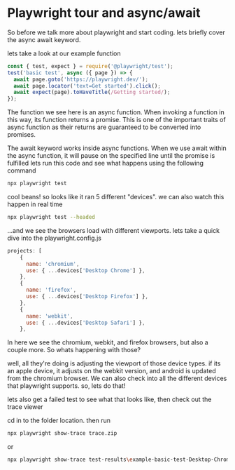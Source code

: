 # Playwright tour and async/await

So before we talk more about playwright and start coding. lets briefly cover the async await keyword.

lets take a look at our example function

```js
const { test, expect } = require('@playwright/test'); 
test('basic test', async ({ page }) => { 
  await page.goto('https://playwright.dev/'); 
  await page.locator('text=Get started').click(); 
  await expect(page).toHaveTitle(/Getting started/); 
});
```

The function we see here is an  async  function. When invoking a function in this way, its function returns a promise. This is one of the important traits of async function as their returns are guaranteed to be converted into promises.

The await keyword works inside async functions. When we use await within the async function, it will pause on the specified line until the promise is fulfilled 
lets run this code and see what happens using the following command
```sh
npx playwright test
```

cool beans! so looks like it ran 5 different "devices". we can also watch this happen in real time

```sh
npx playwright test --headed
```

...and we see the browsers load with different viewports. lets take a quick dive into the playwright.config.js

```js
projects: [ 
    { 
      name: 'chromium', 
      use: { ...devices['Desktop Chrome'] }, 
    }, 
    { 
      name: 'firefox', 
      use: { ...devices['Desktop Firefox'] }, 
    }, 
    { 
      name: 'webkit', 
      use: { ...devices['Desktop Safari'] }, 
    },
```

In here we see the chromium, webkit, and firefox browsers, but also a couple more. So whats happening with those?

well,  all they're doing is adjusting the viewport of those device types. if its an apple device, it adjusts on the webkit version, and android is updated from the chromium browser. We can also check into all the different devices that playwright supports. so, lets do that!

lets also get a failed test to see what that looks like, then check out the trace viewer

cd in to the folder location. then run

```sh
npx playwright show-trace trace.zip
```

or
```sh
npx playwright show-trace test-results\example-basic-test-Desktop-Chrome-retry1\trace.zip
```